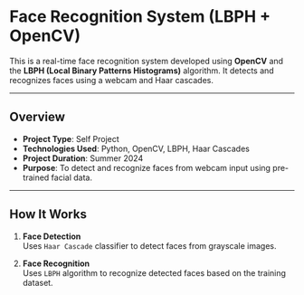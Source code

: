 #  Face Recognition System (LBPH + OpenCV)

This is a real-time face recognition system developed using **OpenCV** and the **LBPH (Local Binary Patterns Histograms)** algorithm. It detects and recognizes faces using a webcam and Haar cascades.

---

## Overview

- **Project Type**: Self Project  
- **Technologies Used**: Python, OpenCV, LBPH, Haar Cascades  
- **Project Duration**: Summer 2024  
- **Purpose**: To detect and recognize faces from webcam input using pre-trained facial data.

---



## How It Works

1. **Face Detection**  
   Uses `Haar Cascade` classifier to detect faces from grayscale images.

2. **Face Recognition**  
   Uses `LBPH` algorithm to recognize detected faces based on the training dataset.

